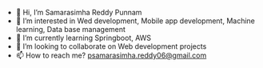 - 👋 Hi, I’m Samarasimha Reddy Punnam
- 👀 I’m interested in Wed development, Mobile app development, Machine learning, Data base management
- 🌱 I’m currently learning Springboot, AWS
- 💞️ I’m looking to collaborate on Web development projects
- 📫 How to reach me? psamarasimha.reddy06@gmail.com
